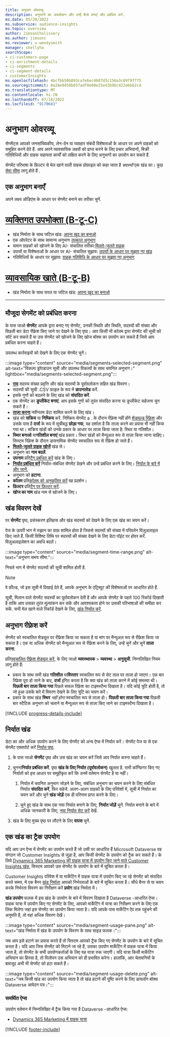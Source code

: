 ```yaml
---
title: अनुभाग ओवरव्यू
description: अनुभागों का अवलोकन और उन्हें कैसे बनाएं और प्रबंधित करें.
ms.date: 05/20/2022
ms.subservice: audience-insights
ms.topic: overview
author: JimsonChalissery
ms.author: jimsonc
ms.reviewer: v-wendysmith
manager: shellyha
searchScope:
- ci-customers-page
- ci-enrichment-details
- ci-segments
- ci-segment-details
- customerInsights
ms.openlocfilehash: 4bcfbb50b893ca7e6ec4607d3c156a3c6979f775
ms.sourcegitcommit: 8a28e9458b857adf8e90e25e43b9bc422ebbb2cd
ms.translationtype: MT
ms.contentlocale: hi-IN
ms.lasthandoff: 07/18/2022
ms.locfileid: "9170683"
---
```

# <a name="segments-overview"></a>अनुभाग ओवरव्यू

सेगमेंट्स आपको जनसांख्यिकीय, लेन-देन या व्यवहार संबंधी विशेषताओं के आधार पर अपने ग्राहकों को समूहित करने देते हैं. आप अपने व्यावसायिक लक्ष्यों को प्राप्त करने के लिए प्रचार अभियानों, बिक्री गतिविधियों और ग्राहक सहायता कार्यों को लक्षित करने के लिए अनुभागों का उपयोग कर सकते हैं.

सेगमेंट परिभाषा के फ़िल्टर से मेल खाने वाली ग्राहक प्रोफ़ाइल को कहा जाता है *सदस्यों* एक खंड का। कुछ [सेवा सीमा](/dynamics365/customer-insights/service-limits) लागू होते हैं .

## <a name="create-a-segment"></a>एक अनुभाग बनाएँ

अपने लक्ष्य ऑडिएंस के आधार पर सेगमेंट बनाने का तरीका चुनें.

# <a name="individual-consumers-b-to-c"></a>[व्यक्तिगत उपभोक्ता (B-टू-C)](#tab/b2c)

- खंड निर्माता के साथ जटिल खंड: [अपना खुद का बनाओ](segment-builder.md)
- एक ऑपरेटर के साथ सामान्य अनुभागः [तत्काल अनुभाग](segment-quick.md)
- समान ग्राहकों को खोजने के लिए AI- संचालित तरीका:[मिलते-जुलते ग्राहक](find-similar-customer-segments.md)
- उपायों या विशेषताओं के आधार पर AI- संचालित सुझाव: [उपायों के आधार पर सुझाए गए खंड](suggested-segments.md)
- गतिविधियों के आधार पर सुझाव: [ग्राहक गतिविधि के आधार पर सुझाए गए अनुभाग](suggested-segments-activity.md)

# <a name="business-accounts-b-to-b"></a>[व्यावसायिक खाते (B-टू-B)](#tab/b2b)

- खंड निर्माता के साथ सरल या जटिल खंड: [अपना खुद का बनाओ](segment-builder.md)

---

## <a name="manage-existing-segments"></a>मौजूदा सेगमेंट को प्रबंधित करना

के पास जाओ **सेगमेंट** आपके द्वारा बनाए गए सेगमेंट, उनकी स्थिति और स्थिति, सदस्यों की संख्या और पिछली बार डेटा रीफ़्रेश किए जाने पर देखने के लिए पृष्ठ। आप किसी भी कॉलम द्वारा सेगमेंट की सूची को सॉर्ट कर सकते हैं या उस सेगमेंट को खोजने के लिए खोज बॉक्स का उपयोग कर सकते हैं जिसे आप प्रबंधित करना चाहते हैं।

उपलब्ध कार्रवाइयों को देखने के लिए एक सेगमेंट चुनें।

:::image type="content" source="media/segments-selected-segment.png" alt-text="विकल्प ड्रॉपडाउन सूची और उपलब्ध विकल्पों के साथ चयनित अनुभाग।" lightbox="media/segments-selected-segment.png":::

- [**राय**](#view-segment-details) सदस्य संख्या प्रवृत्ति और खंड सदस्यों के पूर्वावलोकन सहित खंड विवरण।
- सदस्यों की सूची .CSV फ़ाइल के रूप में **डाउनलोड** करें.
- इसके गुणों को बदलने के लिए खंड को **संपादित करें**.
- एक सेगमेंट का **डुप्लीकेट बनाएं**. आप इसके गुणों को तुरंत संपादित करना या डुप्लीकेट सहेजना चुन सकते हैं।
- [**ताज़ा करना**](#refresh-segments) नवीनतम डेटा शामिल करने के लिए खंड।
- खंड को **सक्रिय** या **निष्क्रिय** करें. निष्क्रिय सेगमेंट a . के दौरान रीफ़्रेश नहीं होंगे [शेड्यूल्ड रिफ्रेश](system.md#schedule-tab) और उसके पास है **दर्जा** के रूप में सूचीबद्ध **छोड़ा गया**, यह दर्शाता है कि ताज़ा करने का प्रयास भी नहीं किया गया था। सक्रिय खंडों को उनके प्रकार के आधार पर ताज़ा किया जाता है: स्थिर या गतिशील।
- **स्थिर बनाओ** या**गतिशील बनाएं** खंड प्रकार। स्थिर खंडों को मैन्युअल रूप से ताज़ा किया जाना चाहिए। सिस्टम रिफ्रेश के दौरान डायनामिक सेगमेंट स्वचालित रूप से रीफ्रेश हो जाते हैं।
- [**मिलते-जुलते ग्राहक खोजें**](find-similar-customer-segments.md) खंड से।
- अनुभाग का **नाम बदलें**.
- **उपनाम** प्रति[टैग प्रबंधित करें](work-with-tags-columns.md#manage-tags) खंड के लिए।
- [**निर्यात प्रबंधित करें**](#export-segments) निर्यात-संबंधित सेगमेंट देखने और उन्हें प्रबंधित करने के लिए। [निर्यात के बारे में और जानें.](export-destinations.md)
- अनुभाग को **हटाना**.
- **कॉलम** प्रति[कॉलम को अनुकूलित करें](work-with-tags-columns.md#customize-columns) वह प्रदर्शन।
- **फ़िल्टर** प्रति[टैग पर फ़िल्टर करें](work-with-tags-columns.md#filter-on-tags).
- **खोज का नाम** खंड नाम से खोजने के लिए।

## <a name="view-segment-details"></a>खंड विवरण देखें

पर **सेगमेंट** पृष्ठ, प्रसंस्करण इतिहास और खंड सदस्यों को देखने के लिए एक खंड का चयन करें।

पेज के ऊपरी भाग में रुझान का ग्राफ़ शामिल होता है जिससे सदस्यों की संख्या में परिवर्तन विज़ुअलाइज़ किए जाते हैं. किसी विशिष्ट तिथि पर सदस्यों की संख्या देखने के लिए डेटा पॉइंट पर होवर करें. विज़ुअलाइज़ेशन का अवधि बदलें।

:::image type="content" source="media/segment-time-range.png" alt-text="अनुभाग समय सीमा.":::

निचले भाग में सेगमेंट सदस्यों की सूची शामिल होती है.

> [!NOTE]
> वे फ़ील्ड, जो इस सूची में दिखाई देते हैं, आपके अनुभाग के एट्रिब्यूट की विशेषताओं पर आधारित होते हैं.
>
>सूची, मिलान वाले सेगमेंट सदस्यों का पूर्वावलोकन देती है और आपके सेगमेंट के पहले 100 रिकॉर्ड दिखाती है ताकि आप उसका तुरंत मूल्यांकन कर सकें और आवश्यकता होने पर उसकी परिभाषाओं की समीक्षा कर सकें. सभी मेल खाने वाले रिकॉर्ड देखने के लिए, [खंड निर्यात करें](export-destinations.md).

## <a name="refresh-segments"></a>अनुभाग रीफ़्रेश करें

सेगमेंट को स्वचालित शेड्यूल पर रीफ्रेश किया जा सकता है या मांग पर मैन्युअल रूप से रीफ्रेश किया जा सकता है। एक या अधिक सेगमेंट को मैन्युअल रूप से रीफ़्रेश करने के लिए, उन्हें चुनें और चुनें **ताज़ा करना**.

प्रति[स्वचालित रीफ़्रेश शेड्यूल करें](system.md#schedule-tab), के लिए जाओ **व्यवस्थापक** > **व्यवस्था** > **अनुसूची**. निम्नलिखित नियम लागू होते हैं:

- प्रकार के साथ सभी खंड **गतिशील** या**विस्तार** स्वचालित रूप से सेट ताल पर ताज़ा हो जाएगा। एक बार रिफ्रेश पूरा हो जाने के बाद, **दर्जा** इंगित करता है कि क्या खंड को ताज़ा करने में कोई समस्या थी। **पिछली बार ताज़ा किया गया** पिछले सफल रिफ्रेश का टाइमस्टैम्प दिखाता है। यदि कोई त्रुटि होती है, तो जो हुआ उसके बारे में विवरण देखने के लिए त्रुटि का चयन करें।
- प्रकार के साथ खंड **स्थिर** *नहीं होगा* स्वचालित रूप से ताज़ा हो। **पिछली बार ताज़ा किया गया** पिछली बार स्टैटिक अनुभाग को चलाने या मैन्युअल रूप से ताज़ा किए जाने का टाइमस्टैम्प दिखाता है।

[!INCLUDE [progress-details-include](includes/progress-details-pane.md)]

## <a name="export-segments"></a>निर्यात खंड

डेटा का और अधिक उपयोग करने के लिए सेगमेंट को अन्य ऐप्स में निर्यात करें। सेगमेंट पेज या से एक सेगमेंट एक्सपोर्ट करें [निर्यात पृष्ठ](export-destinations.md).

1. के पास जाओ **सेगमेंट** पृष्ठ और उस खंड का चयन करें जिसे आप निर्यात करना चाहते हैं।

1. चुनना**निर्यात प्रबंधित करें**. पृष्ठ **खंड के लिए निर्यात (पूर्वावलोकन)** खुलता है. सभी कॉन्फ़िगर किए गए निर्यातों को इस आधार पर समूहीकृत करें कि उनमें वर्तमान सेगमेंट है या नहीं।

   1. निर्यात में चयनित अनुभाग जोड़ने के लिए, संबंधित अनुभाग का चयन करने के लिए संबंधित निर्यात **संपादित करें**, फिर सहेजें. अलग-अलग ग्राहकों के लिए परिवेशों में, सूची में निर्यात का चयन करें और चुनें **खंड जोड़ें** एक ही परिणाम प्राप्त करने के लिए।

   1. चुने हुए खंड के साथ एक नया निर्यात बनाने के लिए, **निर्यात जोड़ें** चुनें. निर्यात बनाने के बारे में अधिक जानकारी के लिए, [नया निर्यात सेट करें](export-destinations.md#set-up-a-new-export) देखें.

1. खंड के लिए मुख्य पृष्ठ पर लौटने के लिए **वापस** चुनें.

## <a name="track-usage-of-a-segment"></a>एक खंड का ट्रैक उपयोग

यदि आप उन ऐप्स में सेगमेंट का उपयोग करते हैं जो उसी पर आधारित हैं Microsoft Dataverse वह संगठन जो Customer Insights से जुड़ा है, आप किसी सेगमेंट के उपयोग को ट्रैक कर सकते हैं। के लिये [Dynamics 365 Marketing की ग्राहक यात्रा में उपयोग किए जाने वाले Customer Insights खंड](/dynamics365/marketing/real-time-marketing-ci-profile), सिस्टम आपको उस सेगमेंट के उपयोग के बारे में सूचित करता है।

Customer Insights परिवेश में या मार्केटिंग में ग्राहक यात्रा में उपयोग किए जा रहे सेगमेंट को संपादित करते समय, में एक बैनर [खंड निर्माता](segment-builder.md) आपको निर्भरताओं के बारे में सूचित करता है। सीधे बैनर से या चयन करके निर्भरता विवरण का निरीक्षण करें **प्रयोग** खंड निर्माता में।

**खंड उपयोग** फलक में इस खंड के उपयोग के बारे में विवरण दिखाता है Dataverse -आधारित ऐप्स। ग्राहक यात्रा में उपयोग किए गए सेगमेंट के लिए, आपको मार्केटिंग में यात्रा का निरीक्षण करने के लिए एक लिंक मिलेगा जहां इस सेगमेंट का उपयोग किया जाता है। यदि आपके पास मार्केटिंग ऐप तक पहुंचने की अनुमति है, तो वहां अधिक विवरण देखें।

:::image type="content" source="media/segment-usage-pane.png" alt-text="खंड निर्माता में खंड के उपयोग के विवरण के साथ साइड फलक।":::

जब आप इसे हटाने का प्रयास करते हैं तो सिस्टम आपको ट्रैक किए गए सेगमेंट के उपयोग के बारे में सूचित करता है। यदि आप जिस सेगमेंट को मिटाने जा रहे हैं, उसका उपयोग मार्केटिंग में ग्राहक यात्रा में किया जाता है, तो सेगमेंट के सभी उपयोगकर्ताओं के लिए यह यात्रा रुक जाएगी। यदि यात्रा किसी मार्केटिंग अभियान का हिस्सा है, तो विलोपन उस अभियान को ही प्रभावित करेगा। हालांकि, आप चेतावनियों के बावजूद अभी भी सेगमेंट को हटा सकते हैं।

:::image type="content" source="media/segment-usage-delete.png" alt-text="जब किसी खंड का उपयोग किया जाता है तो खंड हटाने की पुष्टि करने के लिए डायलॉग बॉक्स Dataverse आवेदन पत्र।":::

### <a name="supported-apps"></a>समर्थित ऐप्स

उपयोग वर्तमान में निम्नलिखित में ट्रैक किया गया है Dataverse -आधारित ऐप्स:

- [Dynamics 365 Marketing में ग्राहक यात्रा](/dynamics365/marketing/real-time-marketing-ci-profile)

[!INCLUDE [footer-include](includes/footer-banner.md)]
